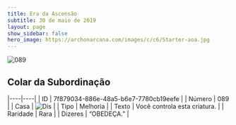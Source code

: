 ```yaml
---
title: Era da Ascensão
subtitle: 30 de maio de 2019
layout: page
show_sidebar: false
hero_image: https://archonarcana.com/images/c/c6/Starter-aoa.jpg
---
```


![089](https://cdn.keyforgegame.com/media/card_front/pt/435_089_F2P9VW75869Q_pt.png)

## Colar da Subordinação

|----|----|
| ID | 7f879034-886e-48a5-b6e7-7780cb19eefe |
| Número | 089 |
| Casa | ![Dis](https://archonarcana.com/images/thumb/e/e8/Dis.png/22px-Dis.png "Dis") |
| Tipo | Melhoria |
| Texto | Você controla esta criatura. |
| Raridade | Rara |
| Dizeres | “OBEDEÇA.” |
